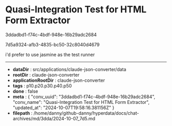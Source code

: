 # Quasi-Integration Test for HTML Form Extractor

3ddadbd1-f74c-4bdf-948e-16b29adc2684

7d5a9324-afb3-4835-bc50-32c8040d4679

i'd prefer to use jasmine as the test runner

---

* **dataDir** : src/applications/claude-json-converter/data
* **rootDir** : claude-json-converter
* **applicationRootDir** : claude-json-converter
* **tags** : p10.p20.p30.p40.p50
* **done** : false
* **meta** : {
  "conv_uuid": "3ddadbd1-f74c-4bdf-948e-16b29adc2684",
  "conv_name": "Quasi-Integration Test for HTML Form Extractor",
  "updated_at": "2024-10-07T19:58:16.381156Z"
}
* **filepath** : /home/danny/github-danny/hyperdata/docs/chat-archives/md/3dda/2024-10-07_7d5.md